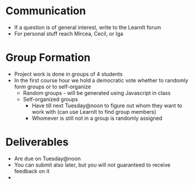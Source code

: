 


# Communication
- If a question is of general interest, write to the LearnIt forum
- For personal stuff reach Mircea, Cecil, or Iga


# Group Formation
- Project work is done in groups of 4 students
- In the first course hour we hold a democratic vote whether to randomly form groups or to self-organize
	- Random groups - will be generated using Javascript in class
	- Self-organized groups
		- Have till next Tuesday@noon to figure out whom they want to work with (can use LearnIt to find group members)
		- Whomever is still not in a group is randomly assigned

# Deliverables
- Are due on Tuesday@noon
- You can submit also later, but you will not guaranteed to receive feedback on it
- 
